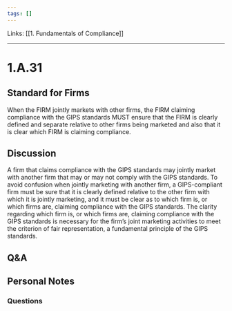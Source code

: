 ```yaml
---
tags: []
---
```

Links: [[1. Fundamentals of Compliance]]
___
# 1.A.31
## Standard for Firms
When the FIRM jointly markets with other firms, the FIRM claiming compliance with the GIPS standards MUST ensure that the FIRM is clearly defined and separate relative to other firms being marketed and also that it is clear which FIRM is claiming compliance.
## Discussion
A firm that claims compliance with the GIPS standards may jointly market with another firm that may or may not comply with the GIPS standards. To avoid confusion when jointly marketing with another firm, a GIPS-compliant firm must be sure that it is clearly defined relative to the other firm with which it is jointly marketing, and it must be clear as to which firm is, or which firms are, claiming compliance with the GIPS standards. The clarity regarding which firm is, or which firms are, claiming compliance with the GIPS standards is necessary for the firm’s joint marketing activities to meet the criterion of fair representation, a fundamental principle of the GIPS standards.
## Q&A

## Personal Notes

### Questions